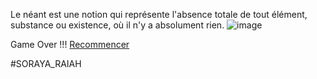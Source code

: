 Le néant est une notion qui représente l'absence totale de tout élément, substance ou existence, où il n'y a absolument rien.
![image](https://github.com/WildGhost21/AR1/assets/146188768/851b4bed-e25b-43de-a829-c1c378c25fb9)


Game Over !!! [Recommencer](https://github.com/WildGhost21/AR1/blob/main/D%C3%A9part.md)

#SORAYA_RAIAH
